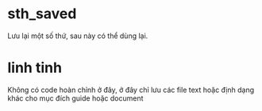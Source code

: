# sth_saved
Lưu lại một số thứ, sau này có thể dùng lại.
# linh tinh
Không có code hoàn chỉnh ở đây, ở đây chỉ lưu các file text hoặc định dạng khác cho mục đích guide hoặc document 
